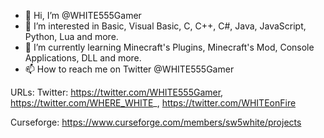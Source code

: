 - 👋 Hi, I’m @WHITE555Gamer
- 👀 I’m interested in Basic, Visual Basic, C, C++, C#, Java, JavaScript, Python, Lua and more.
- 🌱 I’m currently learning Minecraft's Plugins, Minecraft's Mod, Console Applications, DLL and more.
- 📫 How to reach me on Twitter @WHITE555Gamer

URLs:
  Twitter: https://twitter.com/WHITE555Gamer, https://twitter.com/WHERE_WHITE_, https://twitter.com/WHITEonFire
  
  Curseforge: https://www.curseforge.com/members/sw5white/projects
  

<!---
WHITE555Gamer/WHITE555Gamer is a ✨ special ✨ repository because its `README.md` (this file) appears on your GitHub profile.
You can click the Preview link to take a look at your changes.
--->

